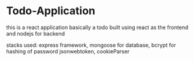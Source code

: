 # Todo-Application

this is a react application basically a todo built using react as the frontend and nodejs for backend 

stacks used: express framework, mongoose for database, bcrypt for hashing of password 
jsonwebtoken, cookieParser
